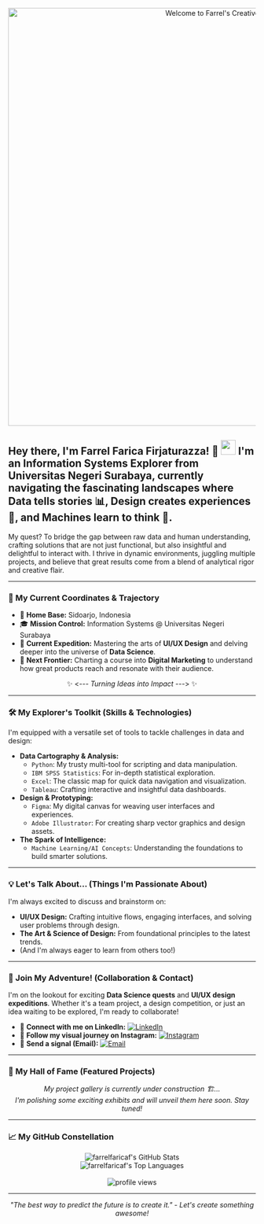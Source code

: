 <p align="center">
  <img src="https://github.com/farrelfaricaf/assets-banner/blob/bedc1a5786c7af8caf3d59c14861c10add973c25/cover-banner.png" alt="Welcome to Farrel's Creative Hub!" width="850"/>
  </p>

## Hey there, I'm Farrel Farica Firjaturazza! 👋 <img src="https://media.giphy.com/media/L1R1tvI9svkIWwpVYr/giphy.gif" width="30px"> I'm an **Information Systems Explorer** from **Universitas Negeri Surabaya**, currently navigating the fascinating landscapes where **Data tells stories 📊, Design creates experiences 🎨, and Machines learn to think 🧠.**

My quest? To bridge the gap between raw data and human understanding, crafting solutions that are not just functional, but also insightful and delightful to interact with. I thrive in dynamic environments, juggling multiple projects, and believe that great results come from a blend of analytical rigor and creative flair.

---

### 🚀 My Current Coordinates & Trajectory

* 📍 **Home Base:** Sidoarjo, Indonesia
* 🎓 **Mission Control:** Information Systems @ Universitas Negeri Surabaya
* 🧭 **Current Expedition:** Mastering the arts of **UI/UX Design** and delving deeper into the universe of **Data Science**.
* 🔭 **Next Frontier:** Charting a course into **Digital Marketing** to understand how great products reach and resonate with their audience.

<p align="center">
  ✨ <<i>--- Turning Ideas into Impact ---</i>> ✨
</p>

---

### 🛠️ My Explorer's Toolkit (Skills & Technologies)

I'm equipped with a versatile set of tools to tackle challenges in data and design:

* **Data Cartography & Analysis:**
    * `Python`: My trusty multi-tool for scripting and data manipulation.
    * `IBM SPSS Statistics`: For in-depth statistical exploration.
    * `Excel`: The classic map for quick data navigation and visualization.
    * `Tableau`: Crafting interactive and insightful data dashboards.
* **Design & Prototyping:**
    * `Figma`: My digital canvas for weaving user interfaces and experiences.
    * `Adobe Illustrator`: For creating sharp vector graphics and design assets.
* **The Spark of Intelligence:**
    * `Machine Learning/AI Concepts`: Understanding the foundations to build smarter solutions.

---

### 💡 Let's Talk About... (Things I'm Passionate About)

I'm always excited to discuss and brainstorm on:
* **UI/UX Design:** Crafting intuitive flows, engaging interfaces, and solving user problems through design.
* **The Art & Science of Design:** From foundational principles to the latest trends.
* (And I'm always eager to learn from others too!)

---

### 🤝 Join My Adventure! (Collaboration & Contact)

I'm on the lookout for exciting **Data Science quests** and **UI/UX design expeditions**. Whether it's a team project, a design competition, or just an idea waiting to be explored, I'm ready to collaborate!

* 🔗 **Connect with me on LinkedIn:** [![LinkedIn](https://img.shields.io/badge/LinkedIn-farrel--farica--firjaturazza-0077B5?style=flat-square&logo=linkedin&logoColor=white)](https://www.linkedin.com/in/farrel-farica-firjaturazza/)
* 📸 **Follow my visual journey on Instagram:** [![Instagram](https://img.shields.io/badge/Instagram-farrelkenzie8-E4405F?style=flat-square&logo=instagram&logoColor=white)](https://www.instagram.com/farrelkenzie8/)
* 📧 **Send a signal (Email):** [![Email](https://img.shields.io/badge/Email-farrelfaricafirjaturazza@gmail.com-D14836?style=flat-square&logo=gmail&logoColor=white)](mailto:farrelfaricafirjaturazza@gmail.com)

---

### 🌟 My Hall of Fame (Featured Projects)

<p align="center">
  <i>My project gallery is currently under construction 🏗️...<br>
  I'm polishing some exciting exhibits and will unveil them here soon. Stay tuned!</i>
</p>

---

### 📈 My GitHub Constellation

<p align="center">
  <img src="https://github-readme-stats.vercel.app/api?username=farrelfaricaf&show_icons=true&theme=dracula&rank_icon=github&count_private=true&hide_border=true" alt="farrelfaricaf's GitHub Stats" />
  <br/>
  <img src="https://github-readme-stats.vercel.app/api/top-langs/?username=farrelfaricaf&layout=compact&theme=dracula&hide_border=true" alt="farrelfaricaf's Top Languages" />
  <br/><br/>
  <img src="https://komarev.com/ghpvc/?username=farrelfaricaf&label=Profile%20Explorers&color=blueviolet&style=flat-square" alt="profile views" />
</p>

---
<p align="center">
  <i>"The best way to predict the future is to create it." - Let's create something awesome!</i>
</p>
